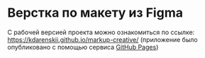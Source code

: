 # Верстка по макету из Figma

С рабочей версией проекта можно ознакомиться по ссылке: https://kdarenskii.github.io/markup-creative/
(приложение было опубликовано с помощью сервиса [GitHub Pages](https://pages.github.com/))
